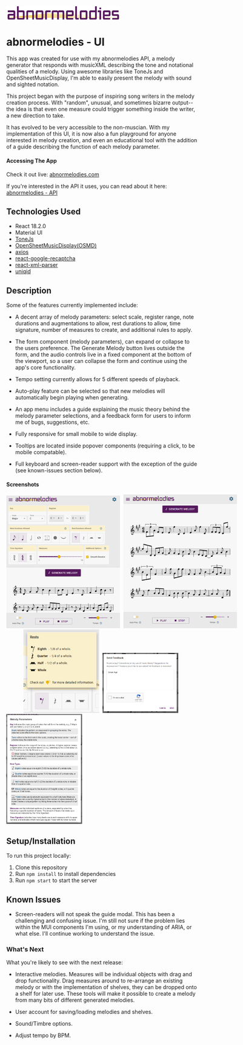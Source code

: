 <img src="public/abnormelodies-logo-plain-trans-400px.png" title="abnormelodies logo" alt="abnormelodies logo" width="300px">


# abnormelodies - UI

This app was created for use with my abnormelodies API, a melody generator that responds with musicXML describing the tone and notational qualities of a melody. Using awesome libraries like ToneJs and OpenSheetMusicDisplay, I'm able to easily present the melody with sound and sighted notation.

This project began with the purpose of inspiring song writers in the melody creation process. With "random", unusual, and sometimes bizarre output-- the idea is that even one measure could trigger something inside the writer, a new direction to take.

It has evolved to be very accessible to the non-muscian. With my implementation of this UI, it is now also a fun playground for anyone interested in melody creation, and even an educational tool with the addition of a guide describing the function of each melody parameter.


#### Accessing The App

Check it out live: [abnormelodies.com](https://abnormelodies.com)

If you're interested in the API it uses, you can read about it here: [abnormelodies - API](https://github.com/technikka/Abnormelodies_API_README)


## Technologies Used
* React 18.2.0
* Material UI
* [ToneJs](https://github.com/Tonejs/Tone.js)
* [OpenSheetMusicDisplay(OSMD)](https://github.com/opensheetmusicdisplay/opensheetmusicdisplay)
* [axios](https://github.com/axios/axios)
* [react-google-recaptcha](https://github.com/dozoisch/react-google-recaptcha)
* [react-xml-parser](https://github.com/matanshiloah/xml-parser)
* [uniqid](https://github.com/adamhalasz/uniqid)


## Description

Some of the features currently implemented include:

* A decent array of melody parameters: select scale, register range, note durations and augmentations to allow, rest durations to allow, time signature, number of measures to create, and additional rules to apply.

* The form component (melody parameters), can expand or collapse to the users preference. The Generate Melody button lives outside the form, and the audio controls live in a fixed component at the bottom of the viewport, so a user can collapse the form and continue using the app's core functionality.

* Tempo setting currently allows for 5 different speeds of playback.

* Auto-play feature can be selected so that new melodies will automatically begin playing when generating.

* An app menu includes a guide explaining the music theory behind the melody parameter selections, and a feedback form for users to inform me of bugs, suggestions, etc.

* Fully responsive for small mobile to wide display.

* Tooltips are located inside popover components (requiring a click, to be mobile compatable).

* Full keyboard and screen-reader support with the exception of the guide (see known-issues section below).


#### Screenshots

<div style="width: max-content; margin-left: auto; margin-right: auto;">
  <img src="public/screenshots/app_form_expanded_screenshot.png" title="Screenshot of the app with its form expanded" alt="screenshot of the app with the melody parameter form expanded and a melody being displayed" width="300px" style="display: inline-block; margin-right: 5px">
  
  <img src="public/screenshots/app_form_collapsed_screenshot.png" title="screenshot of the app with its form collapsed" alt="screenshot of the app with the melody parameter form collapsed and a melody being displayed" width="300px" style="display: inline-block;">
</div>

<div style="width: max-content; margin-left: auto; margin-right: auto;">
  <img src="public/screenshots/tooltip-popover_rests_crop_screenshot.png" title="Screenshot of a tooltip popover" alt="screenshot of tooltip popover showing the values for each rest icon" width="200px" style="display: inline-block; margin-right: 5px">
  
  <img src="public/screenshots/feedback_crop_screenshot.png" title="Screenshot of the feedback form" alt="screenshot of feedback form with recaptcha component" width="200px" style="display: inline-block; margin-right: 5px">
</div>

<img src="public/screenshots/guidemodal_crop_screenshot.png" title="Screenshot of the guide modal" alt="screenshot of guide modal explaining the music theory related to melody paramters" width="200px">


## Setup/Installation

To run this project locally:

1. Clone this repository
2. Run `npm install` to install dependencies
3. Run `npm start` to start the server


## Known Issues

* Screen-readers will not speak the guide modal. This has been a challenging and confusing issue. I'm still not sure if the problem lies within the MUI components I'm using, or my understanding of ARIA, or what else.  I'll continue working to understand the issue.



### What's Next

What you're likely to see with the next release:

* Interactive melodies. Measures will be individual objects with drag and drop functionality. Drag measures around to re-arrange an existing melody or with the implementation of shelves, they can be dropped onto a shelf for later use. These tools will make it possible to create a melody from many bits of different generated melodies.

* User account for saving/loading melodies and shelves.

* Sound/Timbre options.

* Adjust tempo by BPM.